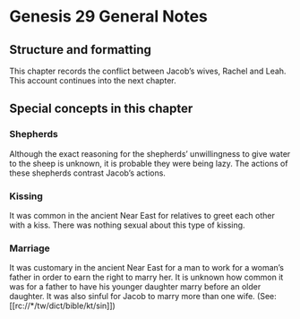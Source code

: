 # Genesis 29 General Notes
## Structure and formatting
This chapter records the conflict between Jacob’s wives, Rachel and Leah. This account continues into the next chapter.

## Special concepts in this chapter

### Shepherds
Although the exact reasoning for the shepherds’ unwillingness to give water to the sheep is unknown, it is probable they were being lazy. The actions of these shepherds contrast Jacob’s actions.

### Kissing
It was common in the ancient Near East for relatives to greet each other with a kiss. There was nothing sexual about this type of kissing.

### Marriage
It was customary in the ancient Near East for a man to work for a woman’s father in order to earn the right to marry her. It is unknown how common it was for a father to have his younger daughter marry before an older daughter. It was also sinful for Jacob to marry more than one wife. (See: [[rc://*/tw/dict/bible/kt/sin]])